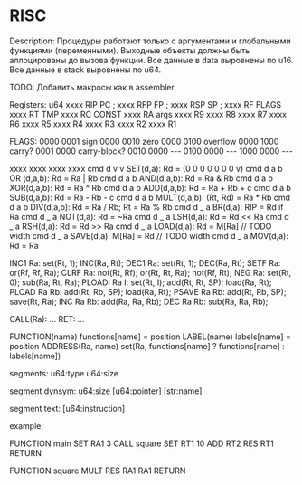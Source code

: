 # RISC

Description:
  Процедуры работают только с аргументами и глобальными функциями (переменными).
  Выходные объекты должны быть аллоцированы до вызова функции.
  Все данные в data  выровнены по u16.
  Все данные в stack выровнены по u64.

TODO:
  Добавить макросы как в assembler.


Registers: u64
  xxxx RIP   PC         ;
  xxxx RFP   FP         ;
  xxxx RSP   SP         ;
  xxxx RF    FLAGS
  xxxx RT    TMP
  xxxx RC    CONST
  xxxx RA    args
  xxxx R9
  xxxx R8
  xxxx R7
  xxxx R6
  xxxx R5
  xxxx R4
  xxxx R3
  xxxx R2
  xxxx R1

FLAGS:
  0000 0001   sign
  0000 0010   zero
  0000 0100   overflow
  0000 1000   carry?
  0001 0000   carry-block?
  0010 0000   ---
  0100 0000   ---
  1000 0000   ---


xxxx xxxx xxxx xxxx
 cmd    d    v    v   SET(d,a):     Rd = (0 0 0 0 0 0 0 v)
 cmd    d    a    b   OR (d,a,b):   Rd = Ra | Rb
 cmd    d    a    b   AND(d,a,b):   Rd = Ra & Rb
 cmd    d    a    b   XOR(d,a,b):   Rd = Ra ^ Rb
 cmd    d    a    b   ADD(d,a,b):   Rd = Ra + Rb   + c
 cmd    d    a    b   SUB(d,a,b):   Rd = Ra - Rb   - c
 cmd    d    a    b   MULT(d,a,b):  (Rt, Rd) = Ra * Rb
 cmd    d    a    b   DIV(d,a,b):   Rd = Ra / Rb; Rt = Ra % Rb
 cmd    d    _    a   BR(d,a):      RIP = Rd if Ra
 cmd    d    _    a   NOT(d,a):     Rd = ~Ra
 cmd    d    _    a   LSH(d,a):     Rd = Rd << Ra
 cmd    d    _    a   RSH(d,a):     Rd = Rd >> Ra
 cmd    d    _    a   LOAD(d,a):    Rd = M[Ra]              // TODO width
 cmd    d    _    a   SAVE(d,a):    M[Ra] = Rd              // TODO width
 cmd    d    _    a   MOV(d,a):     Rd = Ra


INC1     Ra:      set(Rt, 1); INC(Ra, Rt);
DEC1     Ra:      set(Rt, 1); DEC(Ra, Rt);
SETF     Ra:      or(Rf, Rf, Ra);
CLRF     Ra:      not(Rt, Rf); or(Rt, Rt, Ra); not(Rf, Rt);
NEG      Ra:      set(Rt, 0); sub(Ra, Rt, Ra);
PLOADI   Ra  I:   set(Rt, I); add(Rt, Rt, SP); load(Ra, Rt);
PLOAD    Ra Rb:   add(Rt, Rb, SP); load(Ra, Rt);
PSAVE    Ra Rb:   add(Rt, Rb, SP); save(Rt, Ra);
INC      Ra Rb:   add(Ra, Ra, Rb);
DEC      Ra Rb:   sub(Ra, Ra, Rb);

CALL(Ra):   ...
RET:        ...

FUNCTION(name)      functions[name] = position
LABEL(name)         labels[name] = position
ADDRESS(Ra, name)   set(Ra, functions[name] ? functions[name] : labels[name])



segments:
  u64:type
  u64:size

segment dynsym:
  u64:size
  [u64:pointer]
  [str:name]

segment text:
  [u64:instruction]



example:

FUNCTION main
  SET RA1 3
  CALL square
  SET RT1 10
  ADD RT2 RES RT1
RETURN

FUNCTION square
  MULT RES RA1 RA1
RETURN




